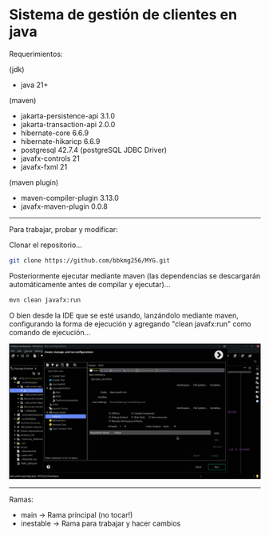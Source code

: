 # Sistema de gestión de clientes en java #

Requerimientos:

(jdk)

- java 21+

(maven)

- jakarta-persistence-api 3.1.0
- jakarta-transaction-api 2.0.0
- hibernate-core 6.6.9
- hibernate-hikaricp 6.6.9
- postgresql 42.7.4 (postgreSQL JDBC Driver)
- javafx-controls 21
- javafx-fxml 21

(maven plugin)

- maven-compiler-plugin 3.13.0
- javafx-maven-plugin 0.0.8

---

Para trabajar, probar y modificar:

Clonar el repositorio...
```bash
git clone https://github.com/bbkmg256/MYG.git
```

Posteriormente ejecutar mediante maven (las dependencias se descargarán automáticamente antes de compilar y ejecutar)...
```bash
mvn clean javafx:run
```

O bien desde la IDE que se esté usando, lanzándolo mediante maven, configurando la forma de ejecución y agregando "clean javafx:run" como comando de ejecución...

![Ejemplo de ejecución configurada](./assets/eclipse-ejemplo.png)

---

Ramas:

- main -> Rama principal (no tocar!)
- inestable -> Rama para trabajar y hacer cambios
